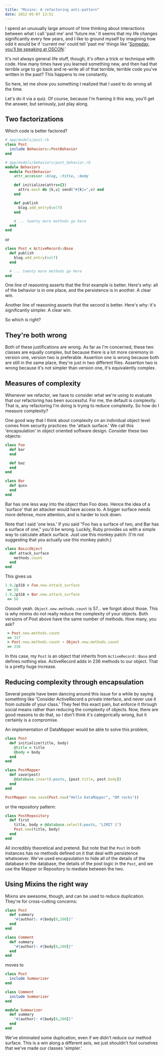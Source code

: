 ```yaml
---
title: "Mixins: A refactoring anti-pattern"
date: 2012-05-07 13:51
---
```


I spend an unusually large amount of time thinking about interactions between
what I call 'past me' and 'future me.' It seems that my life changes
significantly every few years, and I like to ground myself by imagining how
odd it would be if 'current me' could tell 'past me' things like '[Someday, 
you'll be speaking at OSCON](http://www.oscon.com/oscon2012/public/schedule/detail/24042).'

It's not always general life stuff, though, it's often a trick or technique
with code. How many times have you learned something new, and then had that
terrible urge to go back and re-write all of that terrible, terrible code
you've written in the past? This happens to me constantly.

So here, let me show you something I realized that I used to do wrong all the
time.

Let's do it via a quiz. Of course, because I'm framing it this way, you'll
get the answer, but seriously, just play along.

## Two factorizations

Which code is better factored?

``` ruby
# app/models/post.rb
class Post
  include Behaviors::PostBehavior
end

# app/models/behaviors/post_behavior.rb
module Behaviors
  module PostBehavior
    attr_accessor :blog, :title, :body

    def initialize(attrs={})
      attrs.each do |k,v| send("#{k}=",v) end 
    end

    def publish
      blog.add_entry(self)
    end

    # ... twenty more methods go here
  end
end
```

or

``` ruby
class Post < ActiveRecord::Base
  def publish
    blog.add_entry(self)  
  end

  # ... twenty more methods go here
end
```

One line of reasoning asserts that the first example is better. Here's why:
all of the behavior is in one place, and the persistence is in another. A
clear win.

Another line of reasoning asserts that the second is better. Here's why:
it's significantly simpler. A clear win.

So which is right?

## They're both wrong

Both of these justifications are wrong. As far as I'm concerned, these two
classes are equally complex, but because there is a lot more ceremony in
version one, version two is preferable. Assertion one is wrong because both
are still in the same place, they're just in two different files. Assertion
two is wrong because it's not simpler than version one, it's equivalently
complex.

## Measures of complexity

Whenever we refactor, we have to consider what we're using to evaluate that
our refactoring has been successful. For me, the default is complexity. That
is, any refactoring I'm doing is trying to reduce complexity. So how do I
measure complexity?

One good way that I think about complexity on an individual object level comes
from security practices: the 'attack surface.' We call this 'encapsulation' in
object oriented software design. Consider these two objects:

``` ruby
class Foo
  def bar
  end

  def baz
  end
end

class Bar
  def quxx
  end
end
```

Bar has one less way into the object than Foo does. Hence the idea of a
'surface' that an attacker would have access to. A bigger surface needs more
defense, more attention, and is harder to lock down.

Note that I said 'one less.' If you said "Foo has a surface of two, and Bar
has a surface of one," you'd be wrong. Luckily, Ruby provides us with a simple
way to calculate attack surface. Just use this monkey patch: (I'm not suggesting
that you actually use this monkey patch.)

``` ruby
class BasicObject
  def attack_surface
    methods.count
  end
end
```

This gives us

``` ruby
1.9.2p318 > Foo.new.attack_surface
 => 59 
1.9.2p318 > Bar.new.attack_surface
 => 58 
```

Oooooh yeah. `Object.new.methods.count` is 57... we forgot about those. This
is why mixins do not really reduce the complexity of your objects. Both
versions of Post above have the same number of methods. How many, you ask?

``` ruby
 > Post.new.methods.count
 => 337
 > Post.new.methods.count - Object.new.methods.count
 => 236
```

In this case, my `Post` is an object that inherits from `ActiveRecord::Base`
and defines nothing else. ActiveRecord adds in 236 methods to our object. That
is a pretty huge increase.

## Reducing complexity through encapsulation

Several people have been dancing around this issue for a while by saying
something like 'Consider ActiveRecord a private interface, and never use it
from outside of your class.' They feel this exact pain, but enforce it through
social means rather than reducing the complexity of objects. Now, there are
good reasons to do that, so I don't think it's categorically wrong, but it
certainly is a compromise.

An implementation of DataMapper would be able to solve this problem,


``` ruby
class Post
  def initialize(title, body)
    @title = title
    @body = body
  end
end

class PostMapper
  def save(post)
    @database.insert(:posts, [post.title, post.body])
  end
end

PostMapper.new.save(Post.new("Hello DataMapper", "DM rocks"))
```

or the repository pattern:

``` ruby
class PostRepository
  def first
    title, body = @database.select(:posts, "LIMIT 1")
    Post.new(title, body)
  end
end
```

All incredibly theoretical and pretend. But note that the `Post` in both
instances has no methods defined on it that deal with persistence whatsoever.
We've used encapsulation to hide all of the details of the database in the
database, the details of the post logic in the `Post`, and we use the
Mapper or Repository to mediate between the two.

## Using Mixins the right way

Mixins are awesome, though, and can be used to reduce duplication. They're
for cross-cutting concerns:

``` ruby
class Post
  def summary
    "#{author}: #{body[0,200]}"
  end
end

class Comment
  def summary
    "#{author}: #{body[0,200]}"
  end
end
```

moves to

``` ruby
class Post
  include Summarizer
end

class Comment
  include Summarizer
end

module Summarizer
  def summary
    "#{author}: #{body[0,200]}"
  end
end
```

We've eliminated some duplication, even if we didn't reduce our method
surface. This is a win along a different axis, we just shouldn't fool ourselves
that we've made our classes 'simpler.'

